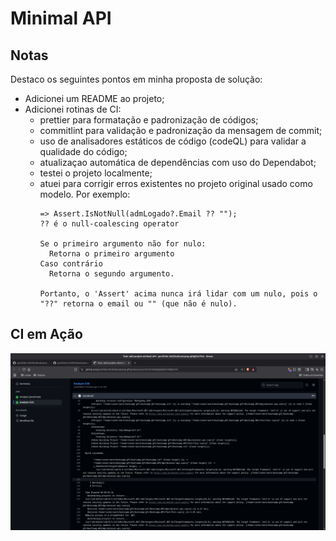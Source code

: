# Minimal API

## Notas

Destaco os seguintes pontos em minha proposta de solução:
- Adicionei um README ao projeto;
- Adicionei rotinas de CI:
  - prettier para formatação e padronização de códigos;
  - commitlint para validação e padronização da mensagem de commit;
  - uso de analisadores estáticos de código (codeQL) para validar a qualidade do código;
  - atualizaçao automática de dependências com uso do Dependabot;
  - testei o projeto localmente;
  - atuei para corrigir erros existentes no projeto original usado como modelo. Por exemplo:
    ```text
    => Assert.IsNotNull(admLogado?.Email ?? "");
    ?? é o null-coalescing operator

    Se o primeiro argumento não for nulo:
      Retorna o primeiro argumento
    Caso contrário
      Retorna o segundo argumento.

    Portanto, o 'Assert' acima nunca irá lidar com um nulo, pois o "??" retorna o email ou "" (que não é nulo).
    ```
## CI em Ação

![CodeQL](../images/Test.png)